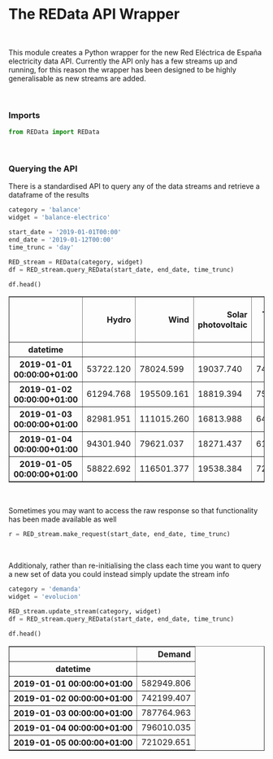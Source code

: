# The REData API Wrapper

<br>

This module creates a Python wrapper for the new Red Eléctrica de España electricity data API. Currently the API only has a few streams up and running, for this reason the wrapper has been designed to be highly generalisable as new streams are added.

<br>

### Imports

```python
from REData import REData
```

<br>

### Querying the API

There is a standardised API to query any of the data streams and retrieve a dataframe of the results

```python
category = 'balance' 
widget = 'balance-electrico' 

start_date = '2019-01-01T00:00'
end_date = '2019-01-12T00:00'
time_trunc = 'day'

RED_stream = REData(category, widget)
df = RED_stream.query_REData(start_date, end_date, time_trunc)

df.head()
```

<table border="1" class="dataframe">
  <thead>
    <tr style="text-align: right;">
      <th></th>
      <th>Hydro</th>
      <th>Wind</th>
      <th>Solar photovoltaic</th>
      <th>Thermal solar</th>
      <th>Hydroeolian</th>
      <th>Other renewables</th>
      <th>Renewable waste</th>
      <th>Renewable generation</th>
      <th>Pumped storage</th>
      <th>Nuclear</th>
      <th>Combined cycle</th>
      <th>Coal</th>
      <th>Fuel + Gas</th>
      <th>Cogeneration</th>
      <th>Non-renewable waste</th>
      <th>Non-renewable generation</th>
      <th>Pumped storage consumption</th>
      <th>Cross-border exchange balance</th>
      <th>Demand at busbars</th>
    </tr>
    <tr>
      <th>datetime</th>
      <th></th>
      <th></th>
      <th></th>
      <th></th>
      <th></th>
      <th></th>
      <th></th>
      <th></th>
      <th></th>
      <th></th>
      <th></th>
      <th></th>
      <th></th>
      <th></th>
      <th></th>
      <th></th>
      <th></th>
      <th></th>
      <th></th>
    </tr>
  </thead>
  <tbody>
    <tr>
      <th>2019-01-01 00:00:00+01:00</th>
      <td>53722.120</td>
      <td>78024.599</td>
      <td>19037.740</td>
      <td>7457.265</td>
      <td>16.410</td>
      <td>8432.490</td>
      <td>2661.1455</td>
      <td>169351.7695</td>
      <td>825.588</td>
      <td>145065.884</td>
      <td>102405.013</td>
      <td>46490.345</td>
      <td>15296.578</td>
      <td>65180.123</td>
      <td>5881.8945</td>
      <td>381145.4255</td>
      <td>-8556.568</td>
      <td>41009.179</td>
      <td>582949.806</td>
    </tr>
    <tr>
      <th>2019-01-02 00:00:00+01:00</th>
      <td>61294.768</td>
      <td>195509.161</td>
      <td>18819.394</td>
      <td>7592.590</td>
      <td>13.481</td>
      <td>8440.714</td>
      <td>2627.5065</td>
      <td>294297.6145</td>
      <td>5146.511</td>
      <td>144935.411</td>
      <td>101005.855</td>
      <td>65173.359</td>
      <td>16756.131</td>
      <td>81637.709</td>
      <td>6193.4215</td>
      <td>420848.3975</td>
      <td>-13556.968</td>
      <td>40610.363</td>
      <td>742199.407</td>
    </tr>
    <tr>
      <th>2019-01-03 00:00:00+01:00</th>
      <td>82981.951</td>
      <td>111015.260</td>
      <td>16813.988</td>
      <td>6419.244</td>
      <td>5.994</td>
      <td>9215.684</td>
      <td>2605.2615</td>
      <td>229057.3825</td>
      <td>9632.887</td>
      <td>147271.468</td>
      <td>143640.176</td>
      <td>82277.309</td>
      <td>18236.381</td>
      <td>88044.425</td>
      <td>6904.3125</td>
      <td>496006.9585</td>
      <td>204.628</td>
      <td>62495.994</td>
      <td>787764.963</td>
    </tr>
    <tr>
      <th>2019-01-04 00:00:00+01:00</th>
      <td>94301.940</td>
      <td>79621.037</td>
      <td>18271.437</td>
      <td>6109.126</td>
      <td>4.697</td>
      <td>9434.681</td>
      <td>2633.5645</td>
      <td>210376.4825</td>
      <td>10894.167</td>
      <td>150097.415</td>
      <td>182524.379</td>
      <td>94253.889</td>
      <td>18796.975</td>
      <td>90680.246</td>
      <td>6955.1415</td>
      <td>554202.2125</td>
      <td>369.975</td>
      <td>31061.365</td>
      <td>796010.035</td>
    </tr>
    <tr>
      <th>2019-01-05 00:00:00+01:00</th>
      <td>58822.692</td>
      <td>116501.377</td>
      <td>19538.384</td>
      <td>7205.657</td>
      <td>14.331</td>
      <td>9411.312</td>
      <td>2678.8940</td>
      <td>214172.6470</td>
      <td>256.618</td>
      <td>150843.671</td>
      <td>117718.032</td>
      <td>86777.689</td>
      <td>16965.448</td>
      <td>85813.533</td>
      <td>6698.1630</td>
      <td>465073.1540</td>
      <td>-1153.945</td>
      <td>42937.795</td>
      <td>721029.651</td>
    </tr>
  </tbody>
</table>
    
<br>
     
Sometimes you may want to access the raw response so that functionality has been made available as well

```python
r = RED_stream.make_request(start_date, end_date, time_trunc)
```

<br>

Additionaly, rather than re-initialising the class each time you want to query a new set of data you could instead simply update the stream info</p>

```python
category = 'demanda'
widget = 'evolucion'

RED_stream.update_stream(category, widget)
df = RED_stream.query_REData(start_date, end_date, time_trunc)

df.head()
```

<table border="1" class="dataframe">
  <thead>
    <tr style="text-align: right;">
      <th></th>
      <th>Demand</th>
    </tr>
    <tr>
      <th>datetime</th>
      <th></th>
    </tr>
  </thead>
  <tbody>
    <tr>
      <th>2019-01-01 00:00:00+01:00</th>
      <td>582949.806</td>
    </tr>
    <tr>
      <th>2019-01-02 00:00:00+01:00</th>
      <td>742199.407</td>
    </tr>
    <tr>
      <th>2019-01-03 00:00:00+01:00</th>
      <td>787764.963</td>
    </tr>
    <tr>
      <th>2019-01-04 00:00:00+01:00</th>
      <td>796010.035</td>
    </tr>
    <tr>
      <th>2019-01-05 00:00:00+01:00</th>
      <td>721029.651</td>
    </tr>
  </tbody>
</table>